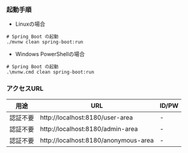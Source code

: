 ### 起動手順

- Linuxの場合
```
# Spring Boot の起動
./mvnw clean spring-boot:run
```

- Windows PowerShellの場合
```
# Spring Boot の起動
.\mvnw.cmd clean spring-boot:run
```

### アクセスURL

| 用途 | URL | ID/PW |
|-----------|------------|------------|
| 認証不要     | http://localhost:8180/user-area        | -         |
| 認証不要     | http://localhost:8180/admin-area        | -         |
| 認証不要     | http://localhost:8180/anonymous-area        | -         |

